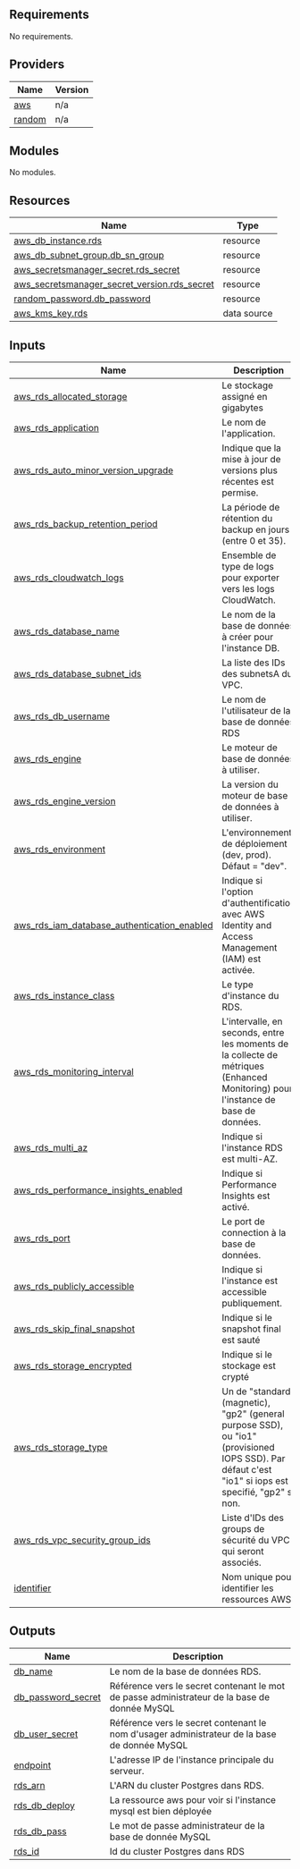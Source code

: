 <!-- BEGIN_TF_DOCS -->
## Requirements

No requirements.

## Providers

| Name | Version |
|------|---------|
| <a name="provider_aws"></a> [aws](#provider\_aws) | n/a |
| <a name="provider_random"></a> [random](#provider\_random) | n/a |

## Modules

No modules.

## Resources

| Name | Type |
|------|------|
| [aws_db_instance.rds](https://registry.terraform.io/providers/hashicorp/aws/latest/docs/resources/db_instance) | resource |
| [aws_db_subnet_group.db_sn_group](https://registry.terraform.io/providers/hashicorp/aws/latest/docs/resources/db_subnet_group) | resource |
| [aws_secretsmanager_secret.rds_secret](https://registry.terraform.io/providers/hashicorp/aws/latest/docs/resources/secretsmanager_secret) | resource |
| [aws_secretsmanager_secret_version.rds_secret](https://registry.terraform.io/providers/hashicorp/aws/latest/docs/resources/secretsmanager_secret_version) | resource |
| [random_password.db_password](https://registry.terraform.io/providers/hashicorp/random/latest/docs/resources/password) | resource |
| [aws_kms_key.rds](https://registry.terraform.io/providers/hashicorp/aws/latest/docs/data-sources/kms_key) | data source |

## Inputs

| Name | Description | Type | Default | Required |
|------|-------------|------|---------|:--------:|
| <a name="input_aws_rds_allocated_storage"></a> [aws\_rds\_allocated\_storage](#input\_aws\_rds\_allocated\_storage) | Le stockage assigné en gigabytes | `number` | n/a | yes |
| <a name="input_aws_rds_application"></a> [aws\_rds\_application](#input\_aws\_rds\_application) | Le nom de l'application. | `string` | n/a | yes |
| <a name="input_aws_rds_auto_minor_version_upgrade"></a> [aws\_rds\_auto\_minor\_version\_upgrade](#input\_aws\_rds\_auto\_minor\_version\_upgrade) | Indique que la mise à jour de versions plus récentes est permise. | `bool` | n/a | yes |
| <a name="input_aws_rds_backup_retention_period"></a> [aws\_rds\_backup\_retention\_period](#input\_aws\_rds\_backup\_retention\_period) | La période de rétention du backup en jours (entre 0 et 35). | `number` | n/a | yes |
| <a name="input_aws_rds_cloudwatch_logs"></a> [aws\_rds\_cloudwatch\_logs](#input\_aws\_rds\_cloudwatch\_logs) | Ensemble de type de logs pour exporter vers les logs CloudWatch. | `list(string)` | n/a | yes |
| <a name="input_aws_rds_database_name"></a> [aws\_rds\_database\_name](#input\_aws\_rds\_database\_name) | Le nom de la base de données à créer pour l'instance DB. | `string` | n/a | yes |
| <a name="input_aws_rds_database_subnet_ids"></a> [aws\_rds\_database\_subnet\_ids](#input\_aws\_rds\_database\_subnet\_ids) | La liste des IDs des subnetsA du VPC. | `list(string)` | n/a | yes |
| <a name="input_aws_rds_db_username"></a> [aws\_rds\_db\_username](#input\_aws\_rds\_db\_username) | Le nom de l'utilisateur de la base de données RDS | `string` | n/a | yes |
| <a name="input_aws_rds_engine"></a> [aws\_rds\_engine](#input\_aws\_rds\_engine) | Le moteur de base de données à utiliser. | `string` | n/a | yes |
| <a name="input_aws_rds_engine_version"></a> [aws\_rds\_engine\_version](#input\_aws\_rds\_engine\_version) | La version du moteur de base de données à utiliser. | `string` | n/a | yes |
| <a name="input_aws_rds_environment"></a> [aws\_rds\_environment](#input\_aws\_rds\_environment) | L'environnement de déploiement (dev, prod). Défaut = "dev". | `string` | `"dev"` | no |
| <a name="input_aws_rds_iam_database_authentication_enabled"></a> [aws\_rds\_iam\_database\_authentication\_enabled](#input\_aws\_rds\_iam\_database\_authentication\_enabled) | Indique si l'option d'authentification avec AWS Identity and Access Management (IAM) est activée. | `bool` | n/a | yes |
| <a name="input_aws_rds_instance_class"></a> [aws\_rds\_instance\_class](#input\_aws\_rds\_instance\_class) | Le type d'instance du RDS. | `string` | n/a | yes |
| <a name="input_aws_rds_monitoring_interval"></a> [aws\_rds\_monitoring\_interval](#input\_aws\_rds\_monitoring\_interval) | L'intervalle, en seconds, entre les moments de la collecte de métriques (Enhanced Monitoring) pour l'instance de base de données. | `number` | n/a | yes |
| <a name="input_aws_rds_multi_az"></a> [aws\_rds\_multi\_az](#input\_aws\_rds\_multi\_az) | Indique si l'instance RDS est multi-AZ. | `string` | n/a | yes |
| <a name="input_aws_rds_performance_insights_enabled"></a> [aws\_rds\_performance\_insights\_enabled](#input\_aws\_rds\_performance\_insights\_enabled) | Indique si Performance Insights est activé. | `bool` | n/a | yes |
| <a name="input_aws_rds_port"></a> [aws\_rds\_port](#input\_aws\_rds\_port) | Le port de connection à la base de données. | `number` | n/a | yes |
| <a name="input_aws_rds_publicly_accessible"></a> [aws\_rds\_publicly\_accessible](#input\_aws\_rds\_publicly\_accessible) | Indique si l'instance est accessible publiquement. | `bool` | n/a | yes |
| <a name="input_aws_rds_skip_final_snapshot"></a> [aws\_rds\_skip\_final\_snapshot](#input\_aws\_rds\_skip\_final\_snapshot) | Indique si le snapshot final est sauté | `bool` | n/a | yes |
| <a name="input_aws_rds_storage_encrypted"></a> [aws\_rds\_storage\_encrypted](#input\_aws\_rds\_storage\_encrypted) | Indique si le stockage est crypté | `bool` | n/a | yes |
| <a name="input_aws_rds_storage_type"></a> [aws\_rds\_storage\_type](#input\_aws\_rds\_storage\_type) | Un de "standard" (magnetic), "gp2" (general purpose SSD), ou "io1" (provisioned IOPS SSD). Par défaut c'est "io1" si iops est specifié, "gp2" si non. | `string` | n/a | yes |
| <a name="input_aws_rds_vpc_security_group_ids"></a> [aws\_rds\_vpc\_security\_group\_ids](#input\_aws\_rds\_vpc\_security\_group\_ids) | Liste d'IDs des groups de sécurité du VPC qui seront associés. | `list(string)` | n/a | yes |
| <a name="input_identifier"></a> [identifier](#input\_identifier) | Nom unique pour identifier les ressources AWS | `string` | n/a | yes |

## Outputs

| Name | Description |
|------|-------------|
| <a name="output_db_name"></a> [db\_name](#output\_db\_name) | Le nom de la base de données RDS. |
| <a name="output_db_password_secret"></a> [db\_password\_secret](#output\_db\_password\_secret) | Référence vers le secret contenant le mot de passe administrateur de la base de donnée MySQL |
| <a name="output_db_user_secret"></a> [db\_user\_secret](#output\_db\_user\_secret) | Référence vers le secret contenant le nom d'usager administrateur de la base de donnée MySQL |
| <a name="output_endpoint"></a> [endpoint](#output\_endpoint) | L'adresse IP de l'instance principale du serveur. |
| <a name="output_rds_arn"></a> [rds\_arn](#output\_rds\_arn) | L'ARN du cluster Postgres dans RDS. |
| <a name="output_rds_db_deploy"></a> [rds\_db\_deploy](#output\_rds\_db\_deploy) | La ressource aws pour voir si l'instance mysql est bien déployée |
| <a name="output_rds_db_pass"></a> [rds\_db\_pass](#output\_rds\_db\_pass) | Le mot de passe administrateur de la base de donnée MySQL |
| <a name="output_rds_id"></a> [rds\_id](#output\_rds\_id) | Id du cluster Postgres dans RDS |
<!-- END_TF_DOCS -->